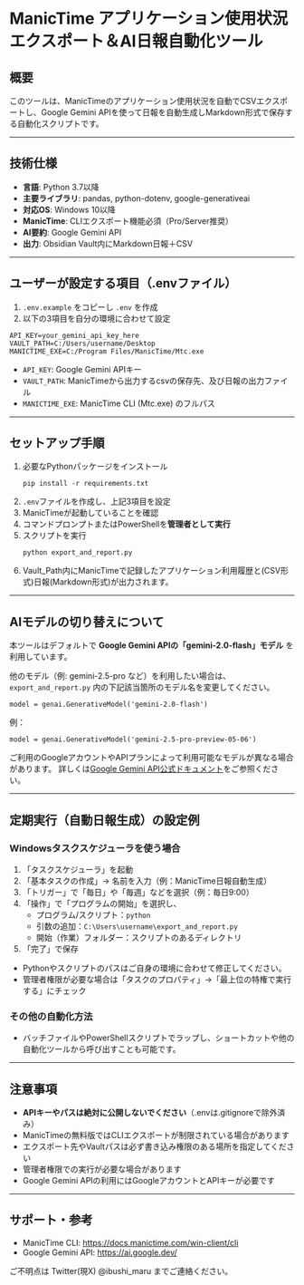 # ManicTime アプリケーション使用状況エクスポート＆AI日報自動化ツール

## 概要
このツールは、ManicTimeのアプリケーション使用状況を自動でCSVエクスポートし、Google Gemini APIを使って日報を自動生成しMarkdown形式で保存する自動化スクリプトです。

---

## 技術仕様
- **言語**: Python 3.7以降
- **主要ライブラリ**: pandas, python-dotenv, google-generativeai
- **対応OS**: Windows 10以降
- **ManicTime**: CLIエクスポート機能必須（Pro/Server推奨）
- **AI要約**: Google Gemini API
- **出力**: Obsidian Vault内にMarkdown日報＋CSV

---

## ユーザーが設定する項目（.envファイル）
1. `.env.example` をコピーし `.env` を作成
2. 以下の3項目を自分の環境に合わせて設定

```
API_KEY=your_gemini_api_key_here
VAULT_PATH=C:/Users/username/Desktop
MANICTIME_EXE=C:/Program Files/ManicTime/Mtc.exe
```
- `API_KEY`: Google Gemini APIキー
- `VAULT_PATH`: ManicTimeから出力するcsvの保存先、及び日報の出力ファイル
- `MANICTIME_EXE`: ManicTime CLI (Mtc.exe) のフルパス

---

## セットアップ手順
1. 必要なPythonパッケージをインストール
   ```
   pip install -r requirements.txt
   ```
2. `.env`ファイルを作成し、上記3項目を設定
3. ManicTimeが起動していることを確認
4. コマンドプロンプトまたはPowerShellを**管理者として実行**
5. スクリプトを実行
   ```
   python export_and_report.py
   ```
6. Vault_Path内にManicTimeで記録したアプリケーション利用履歴と(CSV形式)日報(Markdown形式)が出力されます。

---

## AIモデルの切り替えについて

本ツールはデフォルトで **Google Gemini APIの「gemini-2.0-flash」モデル** を利用しています。

他のモデル（例: gemini-2.5-pro など）を利用したい場合は、
`export_and_report.py` 内の下記該当箇所のモデル名を変更してください。

```
model = genai.GenerativeModel('gemini-2.0-flash')
```

例：
```
model = genai.GenerativeModel('gemini-2.5-pro-preview-05-06')
```

ご利用のGoogleアカウントやAPIプランによって利用可能なモデルが異なる場合があります。
詳しくは[Google Gemini API公式ドキュメント](https://ai.google.dev/)をご参照ください。

---

## 定期実行（自動日報生成）の設定例

### Windowsタスクスケジューラを使う場合
1. 「タスクスケジューラ」を起動
2. 「基本タスクの作成」→ 名前を入力（例：ManicTime日報自動生成）
3. 「トリガー」で「毎日」や「毎週」などを選択（例：毎日9:00）
4. 「操作」で「プログラムの開始」を選択し、
   - プログラム/スクリプト：`python`
   - 引数の追加：`C:\Users\username\export_and_report.py`
   - 開始（作業）フォルダー：スクリプトのあるディレクトリ
5. 「完了」で保存

- Pythonやスクリプトのパスはご自身の環境に合わせて修正してください。
- 管理者権限が必要な場合は「タスクのプロパティ」→「最上位の特権で実行する」にチェック

### その他の自動化方法
- バッチファイルやPowerShellスクリプトでラップし、ショートカットや他の自動化ツールから呼び出すことも可能です。 
---

## 注意事項
- **APIキーやパスは絶対に公開しないでください**（.envは.gitignoreで除外済み）
- ManicTimeの無料版ではCLIエクスポートが制限されている場合があります
- エクスポート先やVaultパスは必ず書き込み権限のある場所を指定してください
- 管理者権限での実行が必要な場合があります
- Google Gemini APIの利用にはGoogleアカウントとAPIキーが必要です

---

## サポート・参考
- ManicTime CLI: https://docs.manictime.com/win-client/cli
- Google Gemini API: https://ai.google.dev/

ご不明点は Twitter(現X) @ibushi_maru までご連絡ください。
